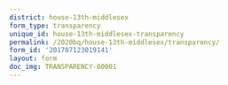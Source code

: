 ```yaml
---
district: house-13th-middlesex
form_type: transparency
unique_id: house-13th-middlesex-transparency
permalink: /2020bq/house-13th-middlesex/transparency/
form_id: '201707123019141'
layout: form
doc_img: TRANSPARENCY-00001
---
```

